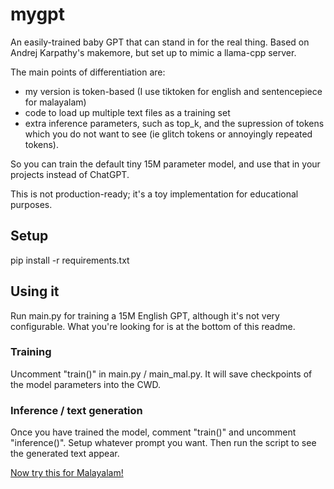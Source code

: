 # mygpt
An easily-trained baby GPT that can stand in for the real thing. Based on Andrej Karpathy's makemore, but set up to mimic a llama-cpp server.

The main points of differentiation are:
 - my version is token-based (I use tiktoken for english and sentencepiece for malayalam)
 - code to load up multiple text files as a training set
 - extra inference parameters, such as top_k, and the supression of tokens which you do not want to see (ie glitch tokens or annoyingly repeated tokens).

So you can train the default tiny 15M parameter model, and use that in your projects instead of ChatGPT.

This is not production-ready; it's a toy implementation for educational purposes.

## Setup

pip install -r requirements.txt

## Using it

Run main.py for training a 15M English GPT, although it's not very configurable. What you're looking for is at the bottom of this readme.

### Training

Uncomment "train()" in main.py / main_mal.py. It will save checkpoints of the model parameters into the CWD.

### Inference / text generation

Once you have trained the model, comment "train()" and uncomment "inference()". Setup whatever prompt you want. Then run the script to see the generated text appear.

[Now try this for Malayalam!](https://colab.research.google.com/drive/1kWZ9CqXXcZpAYvaxQ7SqrgaETTk0Y5vX?usp=sharing)
